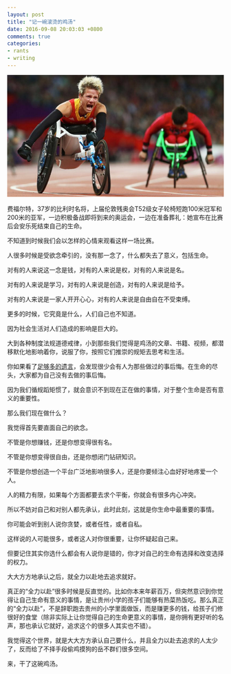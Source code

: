 ```yaml
---
layout: post
title: "记一碗滚烫的鸡汤"
date: 2016-09-08 20:03:03 +0800
comments: true
categories: 
- rants
- writing
---
```


![Vhost threshold](/downloads/images/2016_09/the_player_choose_to_die.jpg "Don't touch me...")

费福尔特，37岁的比利时名将，上届伦敦残奥会T52级女子轮椅短跑100米冠军和200米的亚军，一边积极备战即将到来的奥运会，一边在准备葬礼：她宣布在比赛后会安乐死结束自己的生命。

不知道到时候我们会以怎样的心情来观看这样一场比赛。

人很多时候是受欲念牵引的，没有那一念了，什么都失去了意义，包括生命。

对有的人来说这一念是钱，对有的人来说是权，对有的人来说是名。

对有的人来说是学习，对有的人来说是创造，对有的人来说是给予。

对有的人来说是一家人开开心心，对有的人来说是自由自在不受束缚。

更多的时候，它究竟是什么，人们自己也不知道。

因为社会生活对人们造成的影响是巨大的。

大到各种制度法规道德戒律，小到那些我们觉得是鸡汤的文章、书籍、视频，都潜移默化地影响着你，说服了你，按照它们推崇的规矩去思考和生活。

你如果看了[足够多的遗言](http://www.goodbyewarden.com/)，会发现很少会有人为那些做过的事后悔。在生命的尽头，大家都为自己没有去做的事后悔。

因为我们循规蹈矩惯了，就会意识不到现在正在做的事情，对于整个生命是否有意义的重要性。

那么我们现在做什么？

我觉得首先要直面自己的欲念。

不管是你想赚钱，还是你想变得很有名。

不管是你想变得很自由，还是你想闭门钻研知识。

不管是你想创造一个平台广泛地影响很多人，还是你要倾注心血好好地疼爱一个人。

人的精力有限，如果每个方面都要去求个平衡，你就会有很多内心冲突。

所以不妨对自己和对别人都先承认，此时此刻，这就是你生命中最重要的事情。

你可能会听到别人说你贪婪，或者任性，或者自私。

这样说的人可能很多，或者这人对你很重要，让你怀疑起自己来。

但要记住其实你选什么都会有人说你是错的，你才对自己的生命有选择和改变选择的权力。

大大方方地承认之后，就全力以赴地去追求就好。

真正的“全力以赴”很多时候是反直觉的。比如你本来年薪百万，但突然意识到你觉得让自己生命有意义的事情，是让贵州小学的孩子们能够有热菜热饭吃。那么真正的“全力以赴”，不是辞职跑去贵州的小学里面做饭，而是赚更多的钱，给孩子们修很好的食堂（除非实际上让你觉得自己的生命更意义的事情，是你拥有更好听的名声，那也承认它就好，追求这个的很多人其实也不错）。

我觉得这个世界，就是大大方方承认自己要什么，并且全力以赴去追求的人太少了，反而给了不择手段偷鸡摸狗的岳不群们很多空间。

来，干了这碗鸡汤。

